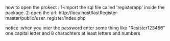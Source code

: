 how to open the prokect :
1-import the sql file called 'registerapp'  inside the package. 
2-open the url:
http://localhost/lastRegister-master/public/user_register/index.php

notice :when you inter the password enter some thing like "Resister123456" one capital letter and 8 charachters at least letters and numbers 
